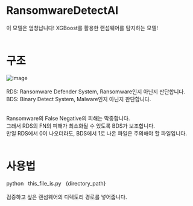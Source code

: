 # RansomwareDetectAI
이 모델은 엄청납니다!  XGBoost를 활용한 랜섬웨어를 탐지하는 모델!
<br>
<br>

# 구조
![image](https://github.com/QuackOri/RansomwareDetectAI/assets/103168837/dbcd7058-0edc-4317-904f-984bda2743b1)
<br>
<br>
RDS: Ransomware Defender System, Ransomware인지 아닌지 판단합니다. <br>
BDS: Binary Detect System, Malware인지 아닌지 판단합니다. <br>
<br>

Ransomware의 False Negative의 피해는 막중합니다.<br>
그래서 RDS의 FN의 피해가 최소화될 수 있도록 BDS가 보조합니다.<br>
만일 RDS에서 0이 나오더라도, BDS에서 1로 나온 파일은 주의해야 할 파일입니다.
<br><br>

# 사용법
python &nbsp; this_file_is.py &nbsp; {directory_path} <br>
<br>
검증하고 싶은 랜섬웨어의 디렉토리 경로를 넣어줍니다.

